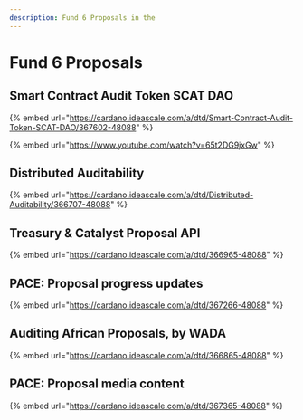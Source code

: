 ```yaml
---
description: Fund 6 Proposals in the
---
```


# Fund 6 Proposals

## Smart Contract Audit Token SCAT DAO

{% embed url="https://cardano.ideascale.com/a/dtd/Smart-Contract-Audit-Token-SCAT-DAO/367602-48088" %}

{% embed url="https://www.youtube.com/watch?v=65t2DG9jxGw" %}

## Distributed Auditability

{% embed url="https://cardano.ideascale.com/a/dtd/Distributed-Auditability/366707-48088" %}

## Treasury & Catalyst Proposal API

{% embed url="https://cardano.ideascale.com/a/dtd/366965-48088" %}

## PACE: Proposal progress updates

{% embed url="https://cardano.ideascale.com/a/dtd/367266-48088" %}

## Auditing African Proposals, by WADA

{% embed url="https://cardano.ideascale.com/a/dtd/366865-48088" %}

## PACE: Proposal media content

{% embed url="https://cardano.ideascale.com/a/dtd/367365-48088" %}
